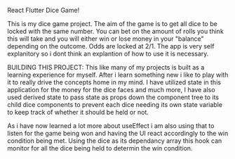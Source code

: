 React Flutter Dice Game!

This is my dice game project. The aim of the game is to get all dice to be locked with the same number. You can bet on the amount of rolls you think this will take and you will either win or lose money in your "balance" 
depending on the outcome. Odds are locked at 2/1. The app is very self explanitory so i dont think an explantion of how to use it is necessary. 

BUILDING THIS PROJECT: 
This like many of my projects is built as a learning experience for myself. After i learn something new i like to play with it to really drive the concepts home in my mind. I have utilized state in this application for the money for the dice faces and much more, I have also used derived state to pass state as props down the component tree to its child dice components to prevent each dice needing its own state variable to keep track of whether
it should be held or not. 

As i have now learned a lot more about useEffect i am also using that to listen for the game being won and having the UI react accordingly to the win condition being met. Using the dice as its dependancy array this hook can 
monitor for all the dice being held to determin the win condition.
